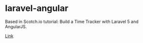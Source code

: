 # laravel-angular
Based in Scotch.io tutorial: Build a Time Tracker with Laravel 5 and AngularJS.

<a href="https://scotch.io/tutorials/build-a-time-tracker-with-laravel-5-and-angularjs-part-1">Link</a>
